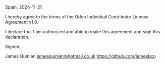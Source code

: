 Spain, 2024-11-21

I hereby agree to the terms of the Odoo Individual Contributor License Agreement v1.0.

I declare that I am authorized and able to make this agreement and sign this declaration.

Signed,

James Quinlan jamesquinlan@hotmail.co.uk https://github.com/jamesbcn
